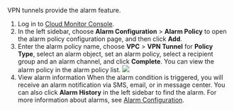 VPN tunnels provide the alarm feature.
1. Log in to [Cloud Monitor Console](https://console.cloud.tencent.com/monitor/overview).
2. In the left sidebar, choose **Alarm Configuration** > **Alarm Policy** to open the alarm policy configuration page, and then click **Add**.
3. Enter the alarm policy name, choose **VPC** > **VPN Tunnel** for **Policy Type**, select an alarm object, set an alarm policy, select a recipient group and an alarm channel, and click **Complete**. You can view the alarm policy in the alarm policy list.
![](https://main.qcloudimg.com/raw/b8a1cfbc0ee628b44ac31346f06fed39.png)
4. View alarm information
When the alarm condition is triggered, you will receive an alarm notification via SMS, email, or in message center. You can also click **Alarm History** in the left sidebar to find the alarm. For more information about alarms, see [Alarm Configuration](https://cloud.tencent.com/doc/product/248/1073).

